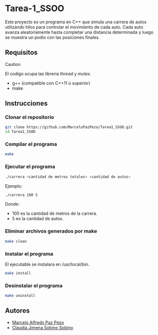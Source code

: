 # Tarea-1_SSOO

Este proyecto es un programa en C++ que simula una carrera de autos utilizando hilos para controlar el movimiento de cada auto. Cada auto avanza aleatoriamente hasta completar una distancia determinada y luego se muestra un podio con las posiciones finales.

## Requisitos

>[!CAUTION]
>El codigo ocupa las libreria *thread* y *mutex*.

- g++ (compatible con C++11 o superior)
- make

## Instrucciones

### Clonar el repositorio

```sh
git clone https://github.com/MarceloPazPezo/Tarea1_SSOO.git
cd Tarea1_SSOO
```

### Compilar el programa

```sh
make
```

### Ejecutar el programa

```sh
./carrera <cantidad de metros totales> <cantidad de autos>
```

Ejemplo:

```sh
./carrera 100 5
```

Donde:

- 100 es la cantidad de metros de la carrera.
- 5 es la cantidad de autos.

### Eliminar archivos generados por make

```sh
make clean
```

### Instalar el programa

El ejecutable se instalara en /usr/local/bin.

```sh
make install
```

### Desinstalar el programa

```sh
make uninstall
```

## Autores

- [Marcelo Alfredo Paz Pezo](https://github.com/MarceloPazPezo)
- [Claudia Jimena Sobino Sobino](https://github.com/Clau-SS)
